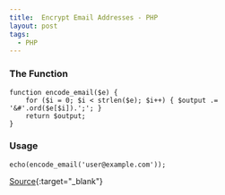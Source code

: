 ```yaml
---
title:  Encrypt Email Addresses - PHP
layout: post
tags:
  - PHP
---
```


### The Function

	function encode_email($e) {
		for ($i = 0; $i < strlen($e); $i++) { $output .= '&#'.ord($e[$i]).';'; }
		return $output;
	}

### Usage

	echo(encode_email('user@example.com'));

[Source](https://davidwalsh.name/php-email-encode-prevent-spam){:target="_blank"}
